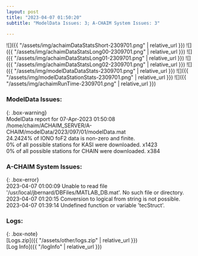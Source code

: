 ```yaml
---
layout: post
title: "2023-04-07 01:50:20"
subtitle: "ModelData Issues: 3; A-CHAIM System Issues: 3"

---
```


![]({{ "/assets/img/achaimDataStatsShort-2309701.png" | relative_url }})
![]({{ "/assets/img/achaimDataStatsLong00-2309701.png" | relative_url }})
![]({{ "/assets/img/achaimDataStatsLong01-2309701.png" | relative_url }})
![]({{ "/assets/img/achaimDataStatsLong02-2309701.png" | relative_url }})
![]({{ "/assets/img/modelDataDataStats-2309701.png" | relative_url }})
![]({{ "/assets/img/modelDataStationStats-2309701.png" | relative_url }})
![]({{ "/assets/img/achaimRunTime-2309701.png" | relative_url }})


### ModelData Issues:  
  
{: .box-warning}  
 ModelData report for 07-Apr-2023 01:50:08   
 /home/chaim/ACHAIM_SERVER/A-CHAIM/modelData/2023/097/01/modelData.mat   
 24.2424% of IONO foF2 data is non-zero and finite.   
 0% of all possible stations for KASI were downloaded. x1423   
 0% of all possible stations for CHAIN were downloaded. x384   
  
### A-CHAIM System Issues:  
  
{: .box-error}  
2023-04-07 01:00:09 Unable to read file '/usr/local/jbernard/DBFiles/MATLAB_DB.mat'. No such file or directory.  
2023-04-07 01:20:15 Conversion to logical from string is not possible.  
2023-04-07 01:39:14 Undefined function or variable 'tecStruct'.  

### Logs:  
  
{: .box-note}  
[Logs.zip]({{ "/assets/other/logs.zip" | relative_url }})  
[Log Info]({{ "/logInfo" | relative_url }})  
